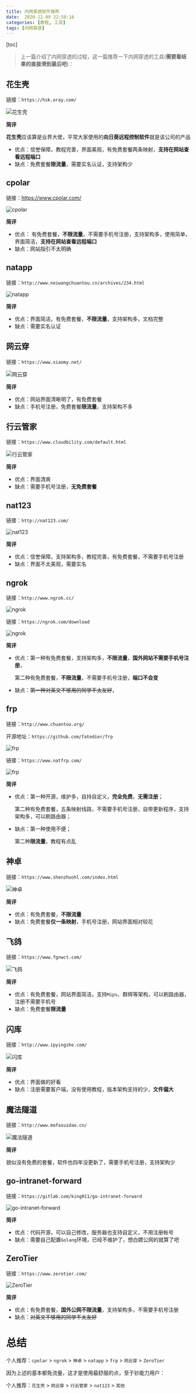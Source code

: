 ```yaml
---
title: 内网穿透软件推荐
date:  2020-12-09 22:58:16
categories: [教程, 工具]
tags: [内网穿透]
---
```


[toc]

>  上一篇介绍了内网穿透的过程，这一篇推荐一下内网穿透的工具(**需要看结果的直接滑到最后吧**)：

## 花生壳

链接：`https://hsk.oray.com/`

![花生壳](https://gitee.com/mxdon/img/raw/master/2021/image-20210110004739378.png)

**简评**

**花生壳**应该算是业界大佬，平常大家使用的**向日葵远程控制软件**就是该公司的产品

- 优点：信誉保障，教程完善，界面美观，有免费套餐两条映射，**支持在网站查看远程端口**
- 缺点：免费套餐**限流量**，需要实名认证，支持架构少

## cpolar

链接：https://www.cpolar.com/

![cpolar](https://gitee.com/mxdon/img/raw/master/2021/image-20210110004512119.png)

**简评**

- 优点： 有免费套餐，**不限流量**，不需要手机号注册，支持架构多，使用简单，界面简洁，**支持在网站查看远程端口**
- 缺点：网站指引不太明确

## natapp

链接：`http://www.neiwangchuantou.cn/archives/234.html`

![natapp](https://gitee.com/mxdon/img/raw/master/2021/image-20210110004155946.png)

**简评**

- 优点：界面简洁，有免费套餐，**不限流量**，支持架构多，文档完整
- 缺点：需要实名认证

## 网云穿

链接：`https://www.xiaomy.net/`

![网云穿](https://gitee.com/mxdon/img/raw/master/2021/image-20210110000624334.png)

**简评**

- 优点：网站界面清晰明了，有免费套餐
- 缺点：手机号注册，免费套餐**限流量**，支持架构不多

## 行云管家

链接：`https://www.cloudbility.com/default.html`

![行云管家](https://gitee.com/mxdon/img/raw/master/2021/image-20210109221903903.png)

**简评**

- 优点：界面清爽
- 缺点：需要手机号注册，**无免费套餐**

## nat123

链接：`http://nat123.com/`

![nat123](https://gitee.com/mxdon/img/raw/master/2021/image-20210109221344863.png)

**简评**

- 优点：信誉保障，支持架构多，教程完善，有免费套餐，不需要手机号注册
- 缺点：界面不太美观，需要实名

## ngrok

链接：`http://www.ngrok.cc/`

![ngrok](https://gitee.com/mxdon/img/raw/master/2021/image-20210109220716701.png)

链接：`https://ngrok.com/download`

![ngrok](https://gitee.com/mxdon/img/raw/master/2021/image-20210109220511410.png)

**简评**

- 优点：第一种有免费套餐，支持架构多，**不限流量**，**国外网站不需要手机号注册**，

  第二种有免费套餐，**不限流量**，不需要手机号注册，**端口不会变**

- 缺点：~~第一种对英文不够用的同学不太友好~~，

## frp

链接：`http://www.chuantou.org/`

开源地址：`https://github.com/fatedier/frp`

![frp](https://gitee.com/mxdon/img/raw/master/2021/image-20210109215409574.png)

链接：`https://www.natfrp.com/`

![frp](https://gitee.com/mxdon/img/raw/master/2021/image-20210109215545561.png)

**简评**

- 优点：第一种开源，维护多，自持自定义，**完全免费**，**无需注册**；

  第二种有免费套餐，五条映射线路，不需要手机号注册，自带更新程序，支持架构多，可以刷路由器；

- 缺点：第一种使用不便；

  第二种**限流量**，教程有点乱

## 神卓

链接：`https://www.shenzhuohl.com/index.html`

![神卓](https://gitee.com/mxdon/img/raw/master/2021/image-20210109215038546.png)

**简评**

- 优点：有免费套餐，**不限流量**
- 缺点：免费套餐**仅一条映射**，手机号注册，网站界面相对较花

## 飞鸽

链接：`https://www.fgnwct.com/`

![飞鸽](https://gitee.com/mxdon/img/raw/master/2021/image-20210109214713118.png)

**简评**

- 优点：有免费套餐，网站界面简洁，支持`Mips`、群辉等架构，可以刷路由器，注册不需要手机号
- 缺点：免费套餐**限流量**

## 闪库

链接：`http://www.ipyingshe.com/`

![闪库](https://gitee.com/mxdon/img/raw/master/2021/image-20210109214234709.png)

**简评**

- 优点：界面做的好看
- 缺点：注册需要客户端，没有使用教程，版本架构支持的少，**文件偏大**

## 魔法隧道

链接：`http://www.mofasuidao.cn/`

![魔法隧道](https://gitee.com/mxdon/img/raw/master/2021/image-20210109214103290.png)

**简评**

貌似没有免费的套餐，软件也四年没更新了，需要手机号注册，支持架构少

## go-intranet-forward

链接：`https://gitlab.com/king011/go-intranet-forward`

![go-intranet-forward](https://gitee.com/mxdon/img/raw/master/2021/image-20210109213201092.png)

**简评**

- 优点：代码开源，可以自己修改，服务器也支持自定义，不用注册帐号
- 缺点：需要自己配置`Golang`环境，已经不维护了，想白嫖公网的就算了吧

## ZeroTier

链接：`https://www.zerotier.com/`

![ZeroTier](https://gitee.com/mxdon/img/raw/master/2021/image-20210110004937226.png)

**简评**

- 优点：有免费套餐，**国外公网不限流量**，支持架构多，不需要手机号注册
- 缺点：~~对英文不够用的同学不太友好~~

# 总结

个人推荐：`cpolar` > `ngrok` > `神卓` > `natapp` > `frp` >  `网云穿` > `ZeroTier`

因为上述的基本都免流量，这才是使用最舒服的点，至于钞能力用户：

个人推荐：`花生壳` > `网云穿` > `行云管家` > `nat123` > `其他`

